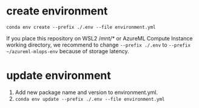 # create environment

```
conda env create --prefix ./.env --file environment.yml
```

If you place this repository on WSL2 /mnt/* or AzureML Compute Instance working directory, we recommend to change ```--prefix ./.env``` to ```--prefix ~/azureml-mlops-env``` because of storage latency.


# update environment

1. Add new package name and version to environment.yml.
1. ```conda env update --prefix ./.env --file environment.yml```
